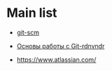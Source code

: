 # Main list

- [git-scm](https://git-scm.com/)

- [Основы работы с Git-rdnvndr](https://gist.github.com/rdnvndr/cb21a06c5a71fd71213aed1619380b8e)
- https://www.atlassian.com/